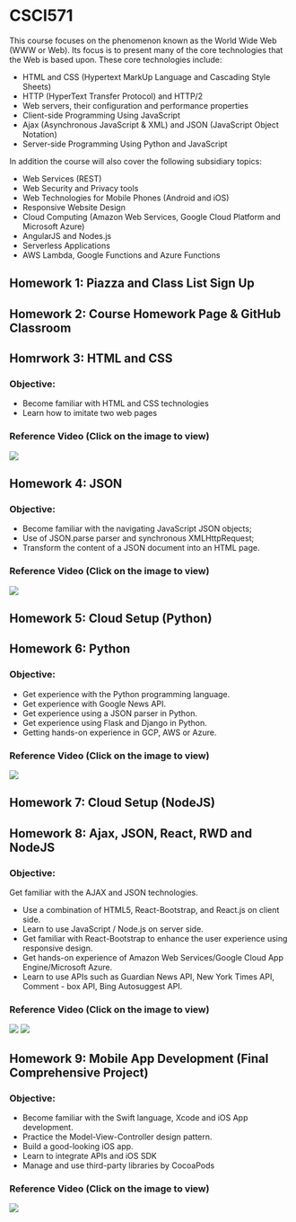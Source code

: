 # CSCI571
This course focuses on the phenomenon known as the World Wide Web (WWW or Web). Its focus is to present many of the core technologies that the Web is based upon. These core technologies include:

* HTML and CSS (Hypertext MarkUp Language and Cascading Style Sheets)
* HTTP (HyperText Transfer Protocol) and HTTP/2
* Web servers, their configuration and performance properties
* Client-side Programming Using JavaScript
* Ajax (Asynchronous JavaScript & XML) and JSON (JavaScript Object Notation)
* Server-side Programming Using Python and JavaScript

In addition the course will also cover the following subsidiary topics:

* Web Services (REST)
* Web Security and Privacy tools
* Web Technologies for Mobile Phones (Android and iOS)
* Responsive Website Design
* Cloud Computing (Amazon Web Services, Google Cloud Platform and Microsoft Azure)
* AngularJS and Nodes.js
* Serverless Applications
* AWS Lambda, Google Functions and Azure Functions

## Homework 1: Piazza and Class List Sign Up

## Homework 2: Course Homework Page & GitHub Classroom

## Homrwork 3: HTML and CSS
### Objective: 
* Become familiar with HTML and CSS technologies
* Learn how to imitate two web pages
### Reference Video (Click on the image to view)
[![](http://img.youtube.com/vi/eCuGxuPYqMQ/0.jpg)](http://www.youtube.com/watch?v=eCuGxuPYqMQ "Reference Video")

## Homework 4: JSON
### Objective: 
* Become familiar with the navigating JavaScript JSON objects;
* Use of JSON.parse parser and synchronous XMLHttpRequest;
* Transform the content of a JSON document into an HTML page. 
### Reference Video (Click on the image to view)
[![](http://img.youtube.com/vi/kjgjszI00uU/0.jpg)](http://www.youtube.com/watch?v=kjgjszI00uU "Reference Video")

## Homework 5: Cloud Setup (Python)

## Homework 6: Python
### Objective: 
* Get experience with the Python programming language.
* Get experience with Google News API.
* Get experience using a JSON parser in Python.
* Get experience using Flask and Django in Python.
* Getting hands-on experience in GCP, AWS or Azure.
### Reference Video (Click on the image to view)
[![](http://img.youtube.com/vi/HdbUzkQcMJg/0.jpg)](http://www.youtube.com/watch?v=HdbUzkQcMJg "Reference Video")

## Homework 7: Cloud Setup (NodeJS)

## Homework 8: Ajax, JSON, React, RWD and NodeJS
### Objective: 
Get familiar with the AJAX and JSON technologies.
* Use a combination of HTML5, React-Bootstrap, and React.js on client side.
* Learn to use JavaScript / Node.js on server side.
* Get familiar with React-Bootstrap to enhance the user experience using responsive design.
* Get hands-on experience of Amazon Web Services/Google Cloud App Engine/Microsoft Azure.
* Learn to use APIs such as Guardian News API, New York Times API, Comment - box API, Bing Autosuggest API.
### Reference Video (Click on the image to view)
[![](http://img.youtube.com/vi/FIbPKygGKVs/0.jpg)](http://www.youtube.com/watch?v=FIbPKygGKVs "Reference Video")
[![](http://img.youtube.com/vi/tnBelUqY2h0/0.jpg)](http://www.youtube.com/watch?v=tnBelUqY2h0 "Reference Video")

## Homework 9: Mobile App Development (Final Comprehensive Project)
### Objective: 
* Become familiar with the Swift language, Xcode and iOS App development.
* Practice the Model-View-Controller design pattern.
* Build a good-looking iOS app.
* Learn to integrate APIs and iOS SDK
* Manage and use third-party libraries by CocoaPods
### Reference Video (Click on the image to view)
[![](http://img.youtube.com/vi/Jzet_z5NGKk/0.jpg)](http://www.youtube.com/watch?v=Jzet_z5NGKk "Reference Video")